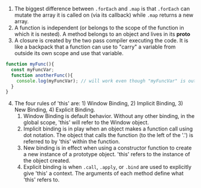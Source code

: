 1. The biggest difference between `.forEach` and `.map` is that `.forEach` can mutate the array it is called on (via its callback) while `.map` returns a new array.
2. A function is independent (or belongs to the scope of the function in which it is nested). A method belongs to an object and lives in its __proto__
3. A closure is created by the two pass compiler executing the code. It is like a backpack that a function can use to "carry" a variable from outside its own scope and use that variable. 
```js
function myFunc(){
  const myFuncVar;
  function anotherFunc(){
    console.log(myFuncVar); // will work even though "myFuncVar" is outside of "anotherFunc"'s scope because a closure is created giving "anotherFunc" access to "myFuncVar"
  }
}
```
4. The four rules of 'this' are: 1) Window Binding, 2) Implicit Binding, 3) New Binding, 4) Explicit Binding.
    1. Window Binding is default behavior. Without any other binding, in the global scope, 'this' will refer to the Window object.
    2. Implicit binding is in play when an object makes a function call using dot notation. The object that calls the function (to the left of the '.') is referred to by 'this' within the function.
    3. New binding is in effect when using a constructor function to create a new instance of a prototype object. 'this' refers to the instance of the object created.
    4. Explicit binding is when `.call`, `.apply`, or `.bind` are used to explicitly give 'this' a context. The arguments of each method define what 'this' refers to.

